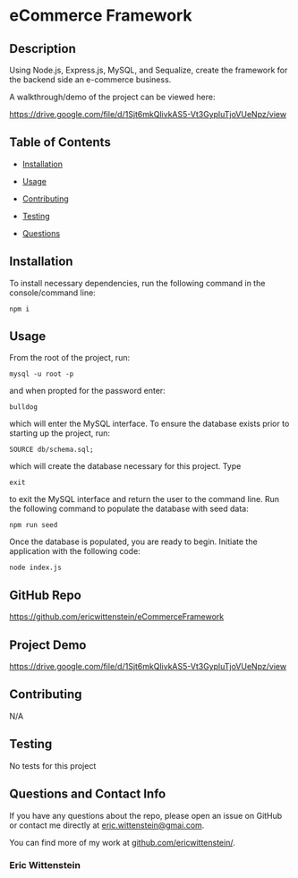 # eCommerce Framework


## Description

Using Node.js, Express.js, MySQL, and Sequalize, create the framework for the backend side an e-commerce business.

A walkthrough/demo of the project can be viewed here:

https://drive.google.com/file/d/1Sjt6mkQlivkAS5-Vt3GypluTjoVUeNpz/view

## Table of Contents 

* [Installation](#installation)

* [Usage](#usage)

* [Contributing](#contributing)

* [Testing](#testing)

* [Questions](#questions)

## Installation

To install necessary dependencies, run the following command in the console/command line:

```
npm i
```

## Usage

From the root of the project, run:

```
mysql -u root -p
```

and when propted for the password enter: 

```
bulldog
```
which will enter the MySQL interface. To ensure the database exists prior to starting up the project, run:

```
SOURCE db/schema.sql;
```
which will create the database necessary for this project. Type

```
exit
```
to exit the MySQL interface and return the user to the command line. Run the following command to populate the database with seed data:

```
npm run seed
```

Once the database is populated, you are ready to begin. Initiate the application with the following code:

```
node index.js
```

## GitHub Repo

https://github.com/ericwittenstein/eCommerceFramework

## Project Demo

https://drive.google.com/file/d/1Sjt6mkQlivkAS5-Vt3GypluTjoVUeNpz/view

## Contributing

N/A

## Testing

No tests for this project

## Questions and Contact Info

If you have any questions about the repo, please open an issue on GitHub or contact me directly at [eric.wittenstein@gmai.com](mailto:eric.wittenstein@gmail.com).

You can find more of my work at [github.com/ericwittenstein/](https://github.com/ericwittenstein/).

<!-- EHW SIGNET
---------
    |
  -----
    |
---------
 -->

### Eric Wittenstein

